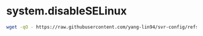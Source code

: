 
# system.disableSELinux

```bash
wget -qO - https://raw.githubusercontent.com/yang-lin94/svr-config/refs/heads/main/rockylinux/system.disableSELinux/system.disableSELinux.txt | sudo bash
```

